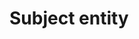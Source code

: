 # Subject entity

<!-- https://docs.microsoft.com/en-us/dynamics365/customer-engagement/developer/subject-entity
Make sure to update for CDS
 -->